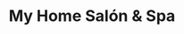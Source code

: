 ---
title: "My Home Salón & Spa"
url: /urbanizacion-nuevo-lourdes/my-home-salon-und-spa/
shop: Kosmetik
---